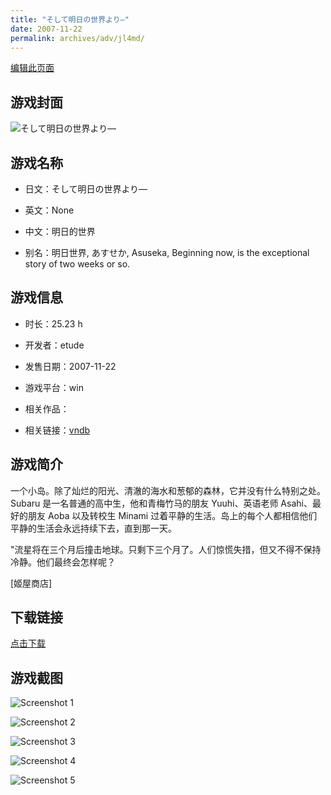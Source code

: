 ```yaml
---
title: "そして明日の世界より―"
date: 2007-11-22
permalink: archives/adv/jl4md/
---
```

[编辑此页面](https://github.com/ACG-3/ADV3-source/blob/main/source/_posts/%E3%81%9D%E3%81%97%E3%81%A6%E6%98%8E%E6%97%A5%E3%81%AE%E4%B8%96%E7%95%8C%E3%82%88%E3%82%8A%E2%80%95.md)

## 游戏封面

![そして明日の世界より―](https://pan.timero.xyz/d/onedrive/img_lib_001/%E3%81%9D%E3%81%97%E3%81%A6%E6%98%8E%E6%97%A5%E3%81%AE%E4%B8%96%E7%95%8C%E3%82%88%E3%82%8A%E2%80%95_cover.avif)


## 游戏名称

- 日文：そして明日の世界より―
- 英文：None
- 中文：明日的世界

- 别名：明日世界, あすせか, Asuseka, Beginning now, is the exceptional story of two weeks or so.


## 游戏信息

- 时长：25.23 h
- 开发者：etude
- 发售日期：2007-11-22
- 游戏平台：win
- 相关作品：

- 相关链接：[vndb](https://vndb.org/v420)


## 游戏简介

一个小岛。除了灿烂的阳光、清澈的海水和葱郁的森林，它并没有什么特别之处。Subaru 是一名普通的高中生，他和青梅竹马的朋友 Yuuhi、英语老师 Asahi、最好的朋友 Aoba 以及转校生 Minami 过着平静的生活。岛上的每个人都相信他们平静的生活会永远持续下去，直到那一天。

"流星将在三个月后撞击地球。只剩下三个月了。人们惊慌失措，但又不得不保持冷静。他们最终会怎样呢？

[姬屋商店]


## 下载链接

[点击下载](https://pan.timero.xyz/onedrive/adv_lib_001/%E3%81%9D%E3%81%97%E3%81%A6%E6%98%8E%E6%97%A5%E3%81%AE%E4%B8%96%E7%95%8C%E3%82%88%E3%82%8A%E2%80%95)


## 游戏截图


![Screenshot 1](https://pan.timero.xyz/d/onedrive/img_lib_001/%E3%81%9D%E3%81%97%E3%81%A6%E6%98%8E%E6%97%A5%E3%81%AE%E4%B8%96%E7%95%8C%E3%82%88%E3%82%8A%E2%80%95_Screenshot_1.avif)

![Screenshot 2](https://pan.timero.xyz/d/onedrive/img_lib_001/%E3%81%9D%E3%81%97%E3%81%A6%E6%98%8E%E6%97%A5%E3%81%AE%E4%B8%96%E7%95%8C%E3%82%88%E3%82%8A%E2%80%95_Screenshot_2.avif)

![Screenshot 3](https://pan.timero.xyz/d/onedrive/img_lib_001/%E3%81%9D%E3%81%97%E3%81%A6%E6%98%8E%E6%97%A5%E3%81%AE%E4%B8%96%E7%95%8C%E3%82%88%E3%82%8A%E2%80%95_Screenshot_3.avif)

![Screenshot 4](https://pan.timero.xyz/d/onedrive/img_lib_001/%E3%81%9D%E3%81%97%E3%81%A6%E6%98%8E%E6%97%A5%E3%81%AE%E4%B8%96%E7%95%8C%E3%82%88%E3%82%8A%E2%80%95_Screenshot_4.avif)

![Screenshot 5](https://pan.timero.xyz/d/onedrive/img_lib_001/%E3%81%9D%E3%81%97%E3%81%A6%E6%98%8E%E6%97%A5%E3%81%AE%E4%B8%96%E7%95%8C%E3%82%88%E3%82%8A%E2%80%95_Screenshot_5.avif)

